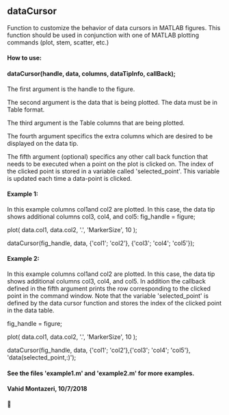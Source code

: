 ## dataCursor

 Function to customize the behavior of data cursors in MATLAB
 figures. This function should be used in conjunction
 with one of MATLAB plotting commands (plot, stem, scatter, etc.)

#### How to use:
#### dataCursor(handle, data, columns, dataTipInfo, callBack);

   The first argument is the handle to the figure.
 
   The second argument is the data that is being plotted.
   The data must be in Table format.

   The third argument is the Table columns that are being plotted.

   The fourth argument specifics the extra columns which are
   desired to be displayed on the data tip.

   The fifth argument (optional) specifics any other call back 
   function that needs to be executed when a point on the plot is 
   clicked on. 
   The index of the clicked point is stored in a variable called 
   'selected_point'. This variable is updated each time a 
   data-point is clicked.

#### Example 1: 
   In this example columns col1and col2 are plotted. In this 
   case, the data tip shows additional columns col3, col4, 
   and col5: 
   fig_handle = figure;
   
   plot( data.col1, data.col2, '.', 'MarkerSize', 10 );
   
   dataCursor(fig_handle, data, {'col1'; 'col2'}, {'col3'; 'col4'; 'col5'});
 
#### Example 2: 
   In this example columns col1and col2 are plotted. In this
   case, the data tip shows additional columns col3, col4,
   and col5. In addition the callback defined in the fifth argument
   prints the row corresponding to the clicked point in the command
   window. 
   Note that the variable 'selected_point' is defined by the data cursor
   function and stores the index of the clicked point in the data table. 
   
   fig_handle = figure;
   
   plot( data.col1, data.col2, '.', 'MarkerSize', 10 );
   
   dataCursor(fig_handle, data, {'col1'; 'col2'},{'col3'; 'col4'; 'col5'}, 'data(selected_point,:)');
 
#### See the files 'example1.m' and 'example2.m' for more examples.
#### Vahid Montazeri, 10/7/2018
:slightly_smiling_face:
